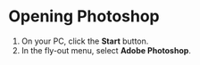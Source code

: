 # Opening Photoshop

1. On your PC, click the **Start** button. 
2. In the fly-out menu, select **Adobe Photoshop**.






